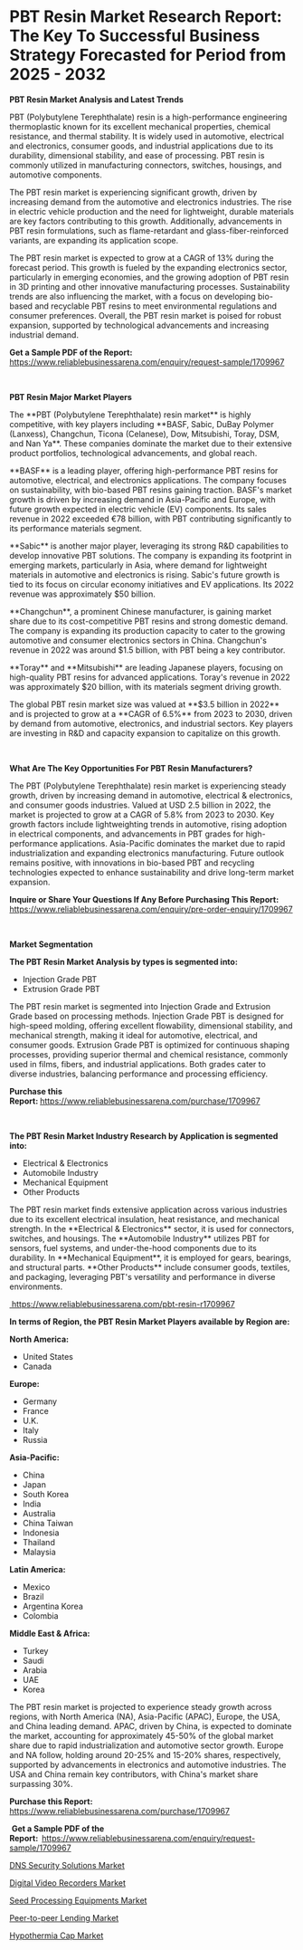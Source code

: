 <p><h1>PBT Resin Market Research Report: The Key To Successful Business Strategy Forecasted for Period from 2025 - 2032</h1></p><p><strong>PBT Resin Market Analysis and Latest Trends</strong></p>
<p><p>PBT (Polybutylene Terephthalate) resin is a high-performance engineering thermoplastic known for its excellent mechanical properties, chemical resistance, and thermal stability. It is widely used in automotive, electrical and electronics, consumer goods, and industrial applications due to its durability, dimensional stability, and ease of processing. PBT resin is commonly utilized in manufacturing connectors, switches, housings, and automotive components.</p><p>The PBT resin market is experiencing significant growth, driven by increasing demand from the automotive and electronics industries. The rise in electric vehicle production and the need for lightweight, durable materials are key factors contributing to this growth. Additionally, advancements in PBT resin formulations, such as flame-retardant and glass-fiber-reinforced variants, are expanding its application scope.</p><p>The PBT resin market is expected to grow at a CAGR of 13% during the forecast period. This growth is fueled by the expanding electronics sector, particularly in emerging economies, and the growing adoption of PBT resin in 3D printing and other innovative manufacturing processes. Sustainability trends are also influencing the market, with a focus on developing bio-based and recyclable PBT resins to meet environmental regulations and consumer preferences. Overall, the PBT resin market is poised for robust expansion, supported by technological advancements and increasing industrial demand.</p></p>
<p><strong>Get a Sample PDF of the Report:&nbsp;</strong> <a href="https://www.reliablebusinessarena.com/enquiry/request-sample/1709967?utm_campaign=2041&utm_medium=2&utm_source=Github&utm_content=ia&utm_term=30012025&utm_id=pbt-resin">https://www.reliablebusinessarena.com/enquiry/request-sample/1709967</a></p>
<p>&nbsp;</p>
<p><strong>PBT Resin Major Market Players</strong></p>
<p><p>The **PBT (Polybutylene Terephthalate) resin market** is highly competitive, with key players including **BASF, Sabic, DuBay Polymer (Lanxess), Changchun, Ticona (Celanese), Dow, Mitsubishi, Toray, DSM, and Nan Ya**. These companies dominate the market due to their extensive product portfolios, technological advancements, and global reach.</p><p>**BASF** is a leading player, offering high-performance PBT resins for automotive, electrical, and electronics applications. The company focuses on sustainability, with bio-based PBT resins gaining traction. BASF's market growth is driven by increasing demand in Asia-Pacific and Europe, with future growth expected in electric vehicle (EV) components. Its sales revenue in 2022 exceeded €78 billion, with PBT contributing significantly to its performance materials segment.</p><p>**Sabic** is another major player, leveraging its strong R&D capabilities to develop innovative PBT solutions. The company is expanding its footprint in emerging markets, particularly in Asia, where demand for lightweight materials in automotive and electronics is rising. Sabic's future growth is tied to its focus on circular economy initiatives and EV applications. Its 2022 revenue was approximately $50 billion.</p><p>**Changchun**, a prominent Chinese manufacturer, is gaining market share due to its cost-competitive PBT resins and strong domestic demand. The company is expanding its production capacity to cater to the growing automotive and consumer electronics sectors in China. Changchun's revenue in 2022 was around $1.5 billion, with PBT being a key contributor.</p><p>**Toray** and **Mitsubishi** are leading Japanese players, focusing on high-quality PBT resins for advanced applications. Toray's revenue in 2022 was approximately $20 billion, with its materials segment driving growth.</p><p>The global PBT resin market size was valued at **$3.5 billion in 2022** and is projected to grow at a **CAGR of 6.5%** from 2023 to 2030, driven by demand from automotive, electronics, and industrial sectors. Key players are investing in R&D and capacity expansion to capitalize on this growth.</p></p>
<p>&nbsp;</p>
<p><strong>What Are The Key Opportunities For PBT Resin Manufacturers?</strong></p>
<p><p>The PBT (Polybutylene Terephthalate) resin market is experiencing steady growth, driven by increasing demand in automotive, electrical & electronics, and consumer goods industries. Valued at USD 2.5 billion in 2022, the market is projected to grow at a CAGR of 5.8% from 2023 to 2030. Key growth factors include lightweighting trends in automotive, rising adoption in electrical components, and advancements in PBT grades for high-performance applications. Asia-Pacific dominates the market due to rapid industrialization and expanding electronics manufacturing. Future outlook remains positive, with innovations in bio-based PBT and recycling technologies expected to enhance sustainability and drive long-term market expansion.</p></p>
<p><strong>Inquire or Share Your Questions If Any Before Purchasing This Report:</strong> <a href="https://www.reliablebusinessarena.com/enquiry/pre-order-enquiry/1709967?utm_campaign=2041&utm_medium=2&utm_source=Github&utm_content=ia&utm_term=30012025&utm_id=pbt-resin">https://www.reliablebusinessarena.com/enquiry/pre-order-enquiry/1709967</a></p>
<p>&nbsp;</p>
<p><strong>Market Segmentation</strong></p>
<p><strong>The PBT Resin Market Analysis by types is segmented into:</strong></p>
<p><ul><li>Injection Grade PBT</li><li>Extrusion Grade PBT</li></ul></p>
<p><p>The PBT resin market is segmented into Injection Grade and Extrusion Grade based on processing methods. Injection Grade PBT is designed for high-speed molding, offering excellent flowability, dimensional stability, and mechanical strength, making it ideal for automotive, electrical, and consumer goods. Extrusion Grade PBT is optimized for continuous shaping processes, providing superior thermal and chemical resistance, commonly used in films, fibers, and industrial applications. Both grades cater to diverse industries, balancing performance and processing efficiency.</p></p>
<p><strong>Purchase this Report:&nbsp;</strong><a href="https://www.reliablebusinessarena.com/purchase/1709967?utm_campaign=2041&utm_medium=2&utm_source=Github&utm_content=ia&utm_term=30012025&utm_id=pbt-resin">https://www.reliablebusinessarena.com/purchase/1709967</a></p>
<p>&nbsp;</p>
<p><strong>The PBT Resin Market Industry Research by Application is segmented into:</strong></p>
<p><ul><li>Electrical & Electronics</li><li>Automobile Industry</li><li>Mechanical Equipment</li><li>Other Products</li></ul></p>
<p><p>The PBT resin market finds extensive application across various industries due to its excellent electrical insulation, heat resistance, and mechanical strength. In the **Electrical & Electronics** sector, it is used for connectors, switches, and housings. The **Automobile Industry** utilizes PBT for sensors, fuel systems, and under-the-hood components due to its durability. In **Mechanical Equipment**, it is employed for gears, bearings, and structural parts. **Other Products** include consumer goods, textiles, and packaging, leveraging PBT's versatility and performance in diverse environments.</p></p>
<p><a href="https://www.reliablebusinessarena.com/pbt-resin-r1709967?utm_campaign=2041&utm_medium=2&utm_source=Github&utm_content=ia&utm_term=30012025&utm_id=pbt-resin">&nbsp;https://www.reliablebusinessarena.com/pbt-resin-r1709967</a></p>
<p><strong>In terms of Region, the PBT Resin Market Players available by Region are:</strong></p>
<p>
    <p> <strong> North America: </strong>
        <ul>
            <li>United States</li>
            <li>Canada</li>
        </ul>
        </p> 
    <p> <strong> Europe: </strong>
        <ul>
            <li>Germany</li>
            <li>France</li>
            <li>U.K.</li>
            <li>Italy</li>
            <li>Russia</li>
        </ul>
        </p> 
    <p> <strong> Asia-Pacific: </strong>
        <ul>
            <li>China</li>
            <li>Japan</li>
            <li>South Korea</li>
            <li>India</li>
            <li>Australia</li>
            <li>China Taiwan</li>
            <li>Indonesia</li>
            <li>Thailand</li>
            <li>Malaysia</li>
        </ul>
        </p> 
    <p> <strong> Latin America: </strong>
        <ul>
            <li>Mexico</li>
            <li>Brazil</li>
            <li>Argentina Korea</li>
            <li>Colombia</li>
        </ul>
        </p> 
    <p> <strong> Middle East & Africa: </strong>
        <ul>
            <li>Turkey</li>
            <li>Saudi</li>
            <li>Arabia</li>
            <li>UAE</li>
            <li>Korea</li>
        </ul>
    </p>
    </p>
<p><p>The PBT resin market is projected to experience steady growth across regions, with North America (NA), Asia-Pacific (APAC), Europe, the USA, and China leading demand. APAC, driven by China, is expected to dominate the market, accounting for approximately 45-50% of the global market share due to rapid industrialization and automotive sector growth. Europe and NA follow, holding around 20-25% and 15-20% shares, respectively, supported by advancements in electronics and automotive industries. The USA and China remain key contributors, with China's market share surpassing 30%.</p></p>
<p><strong>Purchase this Report: </strong><a href="https://www.reliablebusinessarena.com/purchase/1709967?utm_campaign=2041&utm_medium=2&utm_source=Github&utm_content=ia&utm_term=30012025&utm_id=pbt-resin">https://www.reliablebusinessarena.com/purchase/1709967</a></p>
<p>&nbsp;<strong>Get a Sample PDF of the Report:&nbsp;&nbsp;</strong><a href="https://www.reliablebusinessarena.com/enquiry/request-sample/1709967?utm_campaign=2041&utm_medium=2&utm_source=Github&utm_content=ia&utm_term=30012025&utm_id=pbt-resin">https://www.reliablebusinessarena.com/enquiry/request-sample/1709967</a></p>
<p><strong></strong></p>
<p><p><a href="https://www.linkedin.com/pulse/dns-security-solutions-market-trends-historical-forecast-growth-cqwmc?utm_campaign=2041&utm_medium=2&utm_source=Github&utm_content=ia&utm_term=30012025&utm_id=pbt-resin">DNS Security Solutions Market</a></p><p><a href="https://www.linkedin.com/pulse/trends-global-digital-video-recorders-market-forecast-analysis-yvsjf?utm_campaign=2041&utm_medium=2&utm_source=Github&utm_content=ia&utm_term=30012025&utm_id=pbt-resin">Digital Video Recorders Market</a></p><p><a href="https://www.linkedin.com/pulse/seed-processing-equipments-market-predictions-taking-consideration-mbupf?utm_campaign=2041&utm_medium=2&utm_source=Github&utm_content=ia&utm_term=30012025&utm_id=pbt-resin">Seed Processing Equipments Market</a></p><p><a href="https://www.linkedin.com/pulse/analysis-current-state-future-growth-potential-peer-to-peer-lending-1zdge?utm_campaign=2041&utm_medium=2&utm_source=Github&utm_content=ia&utm_term=30012025&utm_id=pbt-resin">Peer-to-peer Lending Market</a></p><p><a href="https://www.linkedin.com/pulse/hypothermia-cap-market-report-analyzing-competitive-dynamics-syfqc?utm_campaign=2041&utm_medium=2&utm_source=Github&utm_content=ia&utm_term=30012025&utm_id=pbt-resin">Hypothermia Cap Market</a></p></p>